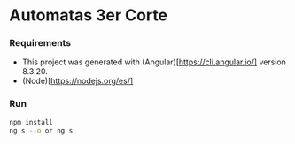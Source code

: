 Automatas 3er Corte
=======

### Requirements
 - This project was generated with (Angular)[https://cli.angular.io/] version 8.3.20.
 - (Node)[https://nodejs.org/es/]

### Run

```bash
npm install
ng s --o or ng s
```